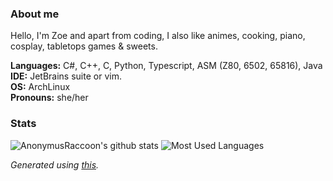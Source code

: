### About me

Hello, I'm Zoe and apart from coding, I also like animes, cooking, piano, cosplay, tabletops games & sweets.

**Languages:** C#, C++, C, Python, Typescript, ASM (Z80, 6502, 65816), Java\
**IDE:** JetBrains suite or vim.\
**OS:** ArchLinux\
**Pronouns:** she/her

### Stats
![AnonymusRaccoon's github stats](https://github-readme-stats.vercel.app/api?username=AnonymusRaccoon&count_private=true&show_icons=true&include_all_commits=true&theme=nightowl)
![Most Used Languages](https://github-readme-stats.vercel.app/api/top-langs/?username=AnonymusRaccoon&hide=shaderlab,css&langs_count=8&layout=compact&theme=nightowl)

*Generated using [this](https://github.com/anuraghazra/github-readme-stats).*
